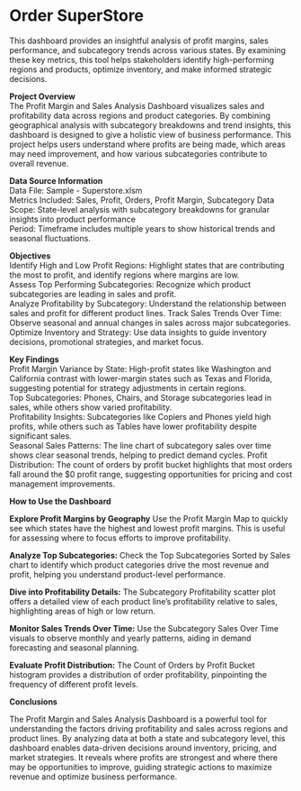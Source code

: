 # **Order SuperStore**
This dashboard provides an insightful analysis of profit margins, sales performance, and subcategory trends across various states. By examining these key metrics, this tool helps stakeholders identify high-performing regions and products, optimize inventory, and make informed strategic decisions.

**Project Overview**  
The Profit Margin and Sales Analysis Dashboard visualizes sales and profitability data across regions and product categories. By combining geographical analysis with subcategory breakdowns and trend insights, this dashboard is designed to give a holistic view of business performance. This project helps users understand where profits are being made, which areas may need improvement, and how various subcategories contribute to overall revenue.

**Data Source Information**  
Data File: Sample - Superstore.xlsm  
Metrics Included: Sales, Profit, Orders, Profit Margin, Subcategory Data  
Scope: State-level analysis with subcategory breakdowns for granular insights into product performance  
Period: Timeframe includes multiple years to show historical trends and seasonal fluctuations. 

**Objectives**  
Identify High and Low Profit Regions: Highlight states that are contributing the most to profit, and identify regions where margins are low.  
Assess Top Performing Subcategories: Recognize which product subcategories are leading in sales and profit.   
Analyze Profitability by Subcategory: Understand the relationship between sales and profit for different product lines.
Track Sales Trends Over Time: Observe seasonal and annual changes in sales across major subcategories.   
Optimize Inventory and Strategy: Use data insights to guide inventory decisions, promotional strategies, and market focus.   

**Key Findings**   
Profit Margin Variance by State: High-profit states like Washington and California contrast with lower-margin states such as Texas and Florida, suggesting potential for strategy adjustments in certain regions.  
Top Subcategories: Phones, Chairs, and Storage subcategories lead in sales, while others show varied profitability.  
Profitability Insights: Subcategories like Copiers and Phones yield high profits, while others such as Tables have lower profitability despite significant sales.  
Seasonal Sales Patterns: The line chart of subcategory sales over time shows clear seasonal trends, helping to predict demand cycles.
Profit Distribution: The count of orders by profit bucket highlights that most orders fall around the $0 profit range, suggesting opportunities for pricing and cost management improvements.  

**How to Use the Dashboard**

**Explore Profit Margins by Geography** 
Use the Profit Margin Map to quickly see which states have the highest and lowest profit margins. This is useful for assessing where to focus efforts to improve profitability.

**Analyze Top Subcategories:**
Check the Top Subcategories Sorted by Sales chart to identify which product categories drive the most revenue and profit, helping you understand product-level performance.

**Dive into Profitability Details:**
The Subcategory Profitability scatter plot offers a detailed view of each product line’s profitability relative to sales, highlighting areas of high or low return.

**Monitor Sales Trends Over Time:**
Use the Subcategory Sales Over Time visuals to observe monthly and yearly patterns, aiding in demand forecasting and seasonal planning.

**Evaluate Profit Distribution:**
The Count of Orders by Profit Bucket histogram provides a distribution of order profitability, pinpointing the frequency of different profit levels.  

**Conclusions**

The Profit Margin and Sales Analysis Dashboard is a powerful tool for understanding the factors driving profitability and sales across regions and product lines. By analyzing data at both a state and subcategory level, this dashboard enables data-driven decisions around inventory, pricing, and market strategies. It reveals where profits are strongest and where there may be opportunities to improve, guiding strategic actions to maximize revenue and optimize business performance.
